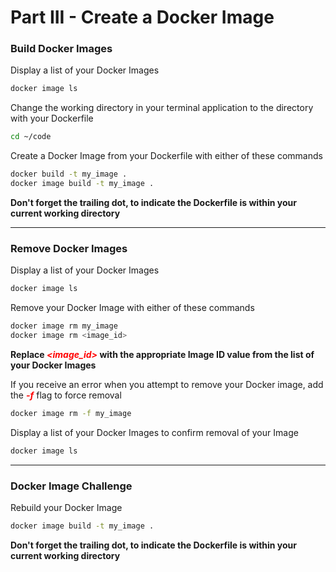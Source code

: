 # Part III - Create a Docker Image

### Build Docker Images

Display a list of your Docker Images

```bash
docker image ls
```



Change the working directory in your terminal application to the directory with your Dockerfile

```bash
cd ~/code
```



Create a Docker Image from your Dockerfile with either of these commands

```bash
docker build -t my_image .
docker image build -t my_image .
```

**Don't forget the trailing dot, to indicate the Dockerfile is within your current working directory**



------



### Remove Docker Images

Display a list of your Docker Images

```bash
docker image ls
```



Remove your Docker Image with either of these commands

```bash
docker image rm my_image
docker image rm <image_id>
```

**Replace <font color="red">*<image_id>*</font> with the appropriate Image ID value from the list of your Docker Images**



If you receive an error when you attempt to remove your Docker image, add the <font color="red">***-f***</font> flag to force removal

```bash
docker image rm -f my_image
```



Display a list of your Docker Images to confirm removal of your Image

```bash
docker image ls
```



------



### Docker Image Challenge

Rebuild your Docker Image

```bash
docker image build -t my_image .
```

**Don't forget the trailing dot, to indicate the Dockerfile is within your current working directory**